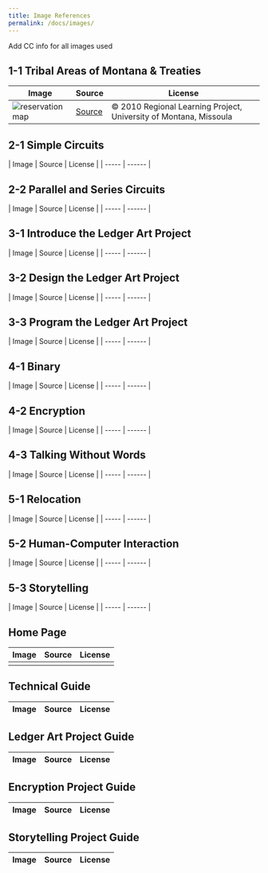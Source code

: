 ```yaml
---
title: Image References
permalink: /docs/images/
---
```

<span class="todo">Add CC info for all images used</span>

## 1-1 Tribal Areas of Montana & Treaties

| Image | Source | License |
| ----- | ------ | ------- |
| ![reservation map](../resources/images/1-1_map.png) | [Source](https://www.montana.edu/iefa/introductiontomttribalnations/tribalterritories.html) | &copy; 2010 Regional Learning Project, University of Montana, Missoula  |

## 2-1 Simple Circuits

| Image | Source | License |
| ----- | ------ |

## 2-2 Parallel and Series Circuits
| Image | Source | License |
| ----- | ------ |

## 3-1 Introduce the Ledger Art Project
| Image | Source | License |
| ----- | ------ |

## 3-2 Design the Ledger Art Project
| Image | Source | License |
| ----- | ------ |

## 3-3 Program the Ledger Art Project
| Image | Source | License |
| ----- | ------ |

## 4-1 Binary
| Image | Source | License |
| ----- | ------ |

## 4-2 Encryption
| Image | Source | License |
| ----- | ------ |

## 4-3 Talking Without Words
| Image | Source | License |
| ----- | ------ |

## 5-1 Relocation
| Image | Source | License |
| ----- | ------ |

## 5-2 Human-Computer Interaction
| Image | Source | License |
| ----- | ------ |

## 5-3 Storytelling
| Image | Source | License |
| ----- | ------ |

## Home Page
| Image | Source | License |
| ----- | ------ | ------- |
|    |   |   |

## Technical Guide
| Image | Source | License |
| ----- | ------ | ------- |

## Ledger Art Project Guide
| Image | Source | License |
| ----- | ------ | ------- |

## Encryption Project Guide
| Image | Source | License |
| ----- | ------ | ------- |

## Storytelling Project Guide
| Image | Source | License |
| ----- | ------ | ------- |
